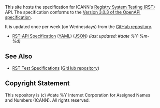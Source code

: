 This site hosts the specification for ICANN's [Registry System Testing
(RST)](https://icann.org/resources/registry-system-testing-v2.0) API. The
specification conforms to the [Version 3.0.3 of the OpenAPI
specification](https://spec.openapis.org/oas/v3.0.3).

It is updated once per week (on Wednesdays) from the [GitHub
repository](https://github.com/icann/rst-api-spec).

* [RST-API Specification](rst-api-spec.html)
  ([YAML](rst-api-spec.yaml))
  ([JSON](rst-api-spec.json))
  _(last updated: #date %Y-%m-%d)_


## See Also

* [RST Test Specifications](https://icann.github.io/rst-test-specs/)
  ([GitHub repository](https://github.com/icann/rst-test-specs))

## Copyright Statement

This repository is (c) #date %Y Internet Corporation for Assigned Names and
Numbers (ICANN). All rights reserved.

